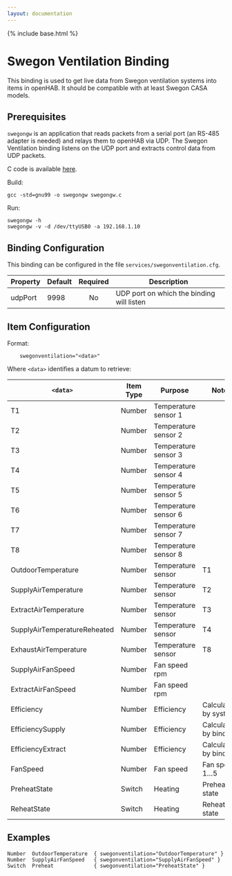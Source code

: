 ```yaml
---
layout: documentation
---
```


{% include base.html %}

# Swegon Ventilation Binding 

This binding is used to get live data from Swegon ventilation systems into items in openHAB. It should be compatible with at least Swegon CASA models.

## Prerequisites

`swegongw` is an application that reads packets from a serial port (an RS-485 adapter is needed) and relays them to openHAB via UDP. The Swegon Ventilation binding listens on the UDP port and extracts control data from UDP packets.

C code is available [here](https://github.com/openhab/openhab/blob/master/bundles/binding/org.openhab.binding.swegonventilation/SwegonGW/swegongw.c).

Build: 

```
gcc -std=gnu99 -o swegongw swegongw.c
```

Run:

```
swegongw -h 
swegongw -v -d /dev/ttyUSB0 -a 192.168.1.10
```

## Binding Configuration

This binding can be configured in the file `services/swegonventilation.cfg`.

| Property | Default | Required | Description |
|----------|---------|:--------:|-------------|
| udpPort  | 9998    |    No    | UDP port on which the binding will listen |

## Item Configuration

Format:

```
    swegonventilation="<data>"
```

Where `<data>` identifies a datum to retrieve:

| `<data>`                     | Item Type | Purpose                     | Note |
|------------------------------|-----------|-----------------------------|------|
| T1                           | Number    | Temperature sensor 1        |      | 
| T2                           | Number    | Temperature sensor 2        |      | 
| T3                           | Number    | Temperature sensor 3        |      |  
| T4                           | Number    | Temperature sensor 4        |      | 
| T5                           | Number    | Temperature sensor 5        |      | 
| T6                           | Number    | Temperature sensor 6        |      | 
| T7                           | Number    | Temperature sensor 7        |      | 
| T8                           | Number    | Temperature sensor 8        |      |  
| OutdoorTemperature           | Number    | Temperature sensor          | T1   |
| SupplyAirTemperature         | Number    | Temperature sensor          | T2   |
| ExtractAirTemperature        | Number    | Temperature sensor          | T3   |
| SupplyAirTemperatureReheated | Number    | Temperature sensor          | T4   |
| ExhaustAirTemperature        | Number    | Temperature sensor          | T8   |
| SupplyAirFanSpeed            | Number    | Fan speed  rpm              |      |
| ExtractAirFanSpeed           | Number    | Fan speed  rpm              |      |
| Efficiency                   | Number    | Efficiency                  | Calculated by system |
| EfficiencySupply             | Number    | Efficiency                  | Calculated by binding |
| EfficiencyExtract            | Number    | Efficiency                  | Calculated by binding |
| FanSpeed                     | Number    | Fan speed                   | Fan speed 1…5 |
| PreheatState                 | Switch    | Heating                     | Preheat state |
| ReheatState                  | Switch    | Heating                     | Reheat state |

## Examples

```
Number	OutdoorTemperature	{ swegonventilation="OutdoorTemperature" }
Number	SupplyAirFanSpeed	{ swegonventilation="SupplyAirFanSpeed" }
Switch	Preheat	            { swegonventilation="PreheatState" }
```
